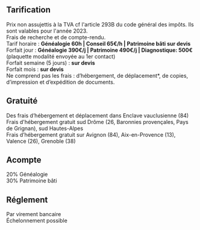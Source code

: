 ## Tarification
Prix non assujettis à la TVA cf l'article 293B du code général des impôts. Ils sont valables pour l'année 2023.  
Frais de recherche et de compte-rendu.  
Tarif horaire : **Généalogie 60h | Conseil 65€/h | Patrimoine bâti sur devis**  
Forfait jour : **Généalogie 390€/j | Patrimoine 490€/j | Diagnostique: 500€** (plaquette modalité envoyée au 1er contact)  
Forfait semaine (5 jours) : **sur devis**  
Forfait mois : **sur devis**  
Ne comprend pas les frais : d’hébergement, de déplacement*, de copies, d’impression et d’expédition de documents.  

## Gratuité
Des frais d’hébergement et déplacement dans Enclave vauclusienne (84)  
Frais d'hébergement gratuit sud Drôme (26, Baronnies provençales, Pays de Grignan), sud Hautes-Alpes  
Frais d’hébergement gratuit sur Avignon (84), Aix-en-Provence (13), Valence (26), Grenoble (38)  

## Acompte
20% Généalogie  
30% Patrimoine bâti  

## Réglement
Par virement bancaire  
Échelonnement possible  
